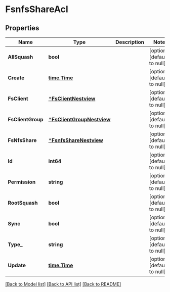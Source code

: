 # FsnfsShareAcl

## Properties
Name | Type | Description | Notes
------------ | ------------- | ------------- | -------------
**AllSquash** | **bool** |  | [optional] [default to null]
**Create** | [**time.Time**](time.Time.md) |  | [optional] [default to null]
**FsClient** | [***FsClientNestview**](FSClient_Nestview.md) |  | [optional] [default to null]
**FsClientGroup** | [***FsClientGroupNestview**](FSClientGroup_Nestview.md) |  | [optional] [default to null]
**FsNfsShare** | [***FsnfsShareNestview**](FSNFSShare_Nestview.md) |  | [optional] [default to null]
**Id** | **int64** |  | [optional] [default to null]
**Permission** | **string** |  | [optional] [default to null]
**RootSquash** | **bool** |  | [optional] [default to null]
**Sync** | **bool** |  | [optional] [default to null]
**Type_** | **string** |  | [optional] [default to null]
**Update** | [**time.Time**](time.Time.md) |  | [optional] [default to null]

[[Back to Model list]](../README.md#documentation-for-models) [[Back to API list]](../README.md#documentation-for-api-endpoints) [[Back to README]](../README.md)


